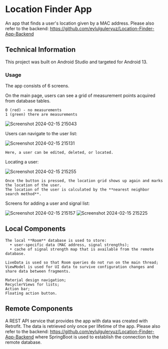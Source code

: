 # Location Finder App

An app that finds a user's location given by a MAC address.
Please also refer to the backend: https://github.com/eylulguleryuz/Location-Finder-App-Backend

## Technical Information

This project was built on Android Studio and targeted for Android 13. 

### Usage

The app consists of 6 screens. 

On the main page, users can see a grid of measurement points acquired from database tables. 
```
0 (red) - no measurements 
1 (green) there are measurements
```
![Screenshot 2024-02-15 215043](https://github.com/eylulguleryuz/Location-Finder-App/assets/20710032/d0172799-6c66-4228-b875-0f991b572984)


Users can navigate to the user list:

![Screenshot 2024-02-15 215131](https://github.com/eylulguleryuz/Location-Finder-App/assets/20710032/7e975307-af56-47a7-97a6-0862f8df8a3d)
```
Here, a user can be edited, deleted, or located. 
```

Locating a user:

![Screenshot 2024-02-15 215255](https://github.com/eylulguleryuz/Location-Finder-App/assets/20710032/7dfe47fb-9d34-4c8f-8394-78935eead209)
```
Once the button is pressed, the location grid shows up again and marks the location of the user.
The location of the user is calculated by the **nearest neighbor search method**.
```

Screens for adding a user and signal list:

![Screenshot 2024-02-15 215157](https://github.com/eylulguleryuz/Location-Finder-App/assets/20710032/f6ccb145-e3c8-454e-9017-d916a22abe1a)
![Screenshot 2024-02-15 215225](https://github.com/eylulguleryuz/Location-Finder-App/assets/20710032/0935a4e5-a7ca-4fe8-988a-eecbd65b4025)


## Local Components
```
The local **Room** database is used to store:
  • user-specific data (MAC address, signal strengths);
  • cache of signal strength map that is available from the remote database.
```
```
LiveData is used so that Room queries do not run on the main thread;
ViewModel is used for UI data to survive configuration changes and share data between fragments.
```
```
Material design navigation;
RecyclerViews for lists;
Action bar;
Floating action button.
```

## Remote Components

A REST API service that provides the app with data was created with Retrofit. The data is retrieved only once per lifetime of the app.
Please also refer to the backend: https://github.com/eylulguleryuz/Location-Finder-App-Backend where SpringBoot is used to establish the connection to the remote database.

